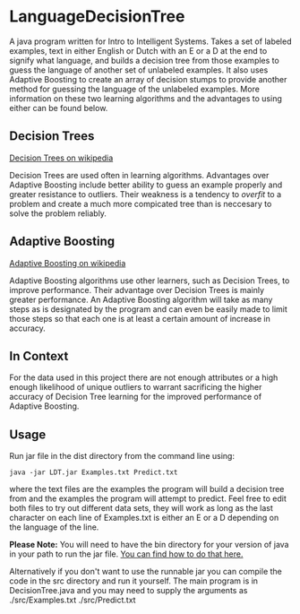 # LanguageDecisionTree

A java program written for Intro to Intelligent Systems. Takes a set of labeled examples,
text in either English or Dutch with an E or a D at the end to signify what language, and
builds a decision tree from those examples to guess the language of another set of 
unlabeled examples. It also uses Adaptive Boosting to create an array of decision stumps
to provide another method for guessing the language of the unlabeled examples. More 
information on these two learning algorithms and the advantages to using either can be
found below.

## Decision Trees

[Decision Trees on wikipedia](https://en.wikipedia.org/wiki/Decision_tree_learning)

Decision Trees are used often in learning algorithms. Advantages over Adaptive Boosting
include better ability to guess an example properly and greater resistance to outliers.
Their weakness is a tendency to _overfit_ to a problem and create a much more compicated
tree than is neccesary to solve the problem reliably. 

## Adaptive Boosting

[Adaptive Boosting on wikipedia](https://en.wikipedia.org/wiki/AdaBoost)

Adaptive Boosting algorithms use other learners, such as Decision Trees, to improve
performance. Their advantage over Decision Trees is mainly greater performance. An
Adaptive Boosting algorithm will take as many steps as is designated by the program
and can even be easily made to limit those steps so that each one is at least a certain
amount of increase in accuracy.

## In Context

For the data used in this project there are not enough attributes or a high enough 
likelihood of unique outliers to warrant sacrificing the higher accuracy of Decision 
Tree learning for the improved performance of Adaptive Boosting.

## Usage

Run jar file in the dist directory from the command line using:

	java -jar LDT.jar Examples.txt Predict.txt

where the text files are the examples the program will build a decision tree from
and the examples the program will attempt to predict. Feel free to edit both files
to try out different data sets, they will work as long as the last character on each
line of Examples.txt is either an E or a D depending on the language of the line.

**Please Note:** You will need to have the bin directory for your version of java in 
your path to run the jar file. [You can find how to do that here.](https://stackoverflow.com/questions/15796855/java-is-not-recognized-as-an-internal-or-external-command)

Alternatively if you don't want to use the runnable jar you can compile the code in
the src directory and run it yourself. The main program is in DecisionTree.java and
you may need to supply the arguments as ./src/Examples.txt ./src/Predict.txt
